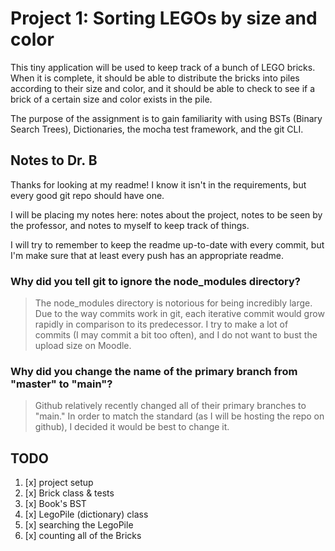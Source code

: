 # Project 1: Sorting LEGOs by size and color

This tiny application will be used to keep track of a bunch of LEGO bricks.
When it is complete, it should be able to distribute the bricks into piles according to their size and color, and it should be able to check to see if a brick of a certain size and color exists in the pile.

The purpose of the assignment is to gain familiarity with using BSTs (Binary Search Trees), Dictionaries, the mocha test framework, and the git CLI.

## Notes to Dr. B

Thanks for looking at my readme!
I know it isn't in the requirements, but every good git repo should have one.

I will be placing my notes here: notes about the project,
notes to be seen by the professor, and notes to myself to keep track of things.

I will try to remember to keep the readme up-to-date with every commit,
but I'm make sure that at least every push has an appropriate readme.

### Why did you tell git to ignore the node_modules directory?
> The node_modules directory is notorious for being incredibly large. Due to the way commits work in git, each iterative commit would grow rapidly in comparison to its predecessor. I try to make a lot of commits (I may commit a bit too often), and I do not want to bust the upload size on Moodle.

### Why did you change the name of the primary branch from "master" to "main"?
> Github relatively recently changed all of their primary branches to "main." In order to match the standard (as I will be hosting the repo on github), I decided it would be best to change it.

## TODO

1. [x] project setup
2. [x] Brick class & tests
3. [x] Book's BST
4. [x] LegoPile (dictionary) class
5. [x] searching the LegoPile
6. [x] counting all of the Bricks
